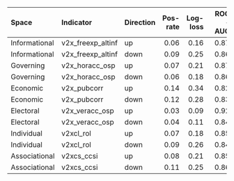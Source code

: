 |Space         |Indicator         |Direction | Pos-rate| Log-loss| ROC-AUC| PR-AUC|
|:-------------|:-----------------|:---------|--------:|--------:|-------:|------:|
|Informational |v2x_freexp_altinf |up        |     0.06|     0.16|    0.87|   0.47|
|Informational |v2x_freexp_altinf |down      |     0.09|     0.25|    0.86|   0.45|
|Governing     |v2x_horacc_osp    |up        |     0.07|     0.21|    0.87|   0.49|
|Governing     |v2x_horacc_osp    |down      |     0.06|     0.18|    0.86|   0.44|
|Economic      |v2x_pubcorr       |up        |     0.14|     0.34|    0.82|   0.45|
|Economic      |v2x_pubcorr       |down      |     0.12|     0.28|    0.83|   0.46|
|Electoral     |v2x_veracc_osp    |up        |     0.03|     0.09|    0.92|   0.51|
|Electoral     |v2x_veracc_osp    |down      |     0.04|     0.11|    0.84|   0.37|
|Individual    |v2xcl_rol         |up        |     0.07|     0.18|    0.85|   0.41|
|Individual    |v2xcl_rol         |down      |     0.09|     0.26|    0.84|   0.48|
|Associational |v2xcs_ccsi        |up        |     0.08|     0.21|    0.85|   0.44|
|Associational |v2xcs_ccsi        |down      |     0.11|     0.25|    0.86|   0.47|
